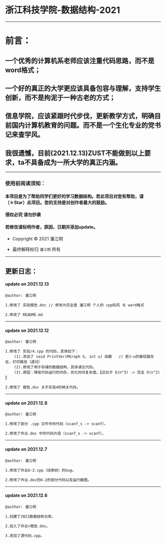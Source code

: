 # 浙江科技学院-数据结构-2021

***
# 前言：

## 一个优秀的计算机系老师应该注重代码思路，而不是word格式；
## 一个好的真正的大学更应该具备包容与理解，支持学生创新，而不是拘泥于一种古老的方式；
## 信息学院，应该紧跟时代步伐，更新教学方式，明确目前国内计算机教育的问题。而不是一个生化专业的党书记来查学风。
## 我很遗憾，目前(2021.12.13)ZUST不能做到以上要求，ta不具备成为一所大学的真正内涵。


***


### 使用前阅读须知：


#### 本项目是为了帮助同学们更好的学习数据结构。若此项目对您有帮助，请（☆Star）此项目。您的支持是对创作者最大的鼓励。

#### 侵权必究 请勿抄袭

#### 若修改请标明作者，原因，日期并添加update。

- Copyright © 2021 潘江明

- 最终解释权归 `潘江明` 所有

*******

## 更新日志：

#### update on 2021.12.13
`@author: 潘江明`
```
1.修改了 实验报告.doc // 修改为完全是 潘江明 个人的 cpp码风 与 word格式

2.修改了 README.md
```

***

#### update on 2021.12.12
`@author: 潘江明`
```
1.修改了 实验/4.cpp 的代码，具体如下：
	(1).添加了 void PrintVer(MGraph G, int u) 函数	// 若1~u的最短路存在，打印路径（递归）
	(2).修改了用于存储的数据结构，具体请见代码。
	(3).原因：降低代码运行的内存，优化时间复杂度。【近似于 O(n^3) -> 完全 O(n^2) 】

2.修改了 报告.doc 关于实验4的相关代码。
```

***

#### update on 2021.12.8
`@author: 潘江明`
```
1.修改了部分 .cpp 文件中的代码（scanf_s -> scanf）。

2.修改了作业.doc 中的代码片段（scanf_s -> scanf）。
```

***


#### update on 2021.12.7

`@author: 潘江明`
```
1.修改了作业6-2.cpp（线索树）的bug。

2.修改了作业.doc的6-2的部分代码以及运行截图。
```

***


#### update on 2021.12.6 

`@author: 潘江明`
```
1.创建了2021数据结构仓库。

2.加入了作业+报告.doc。

3.添加了源代码.cpp。
```
